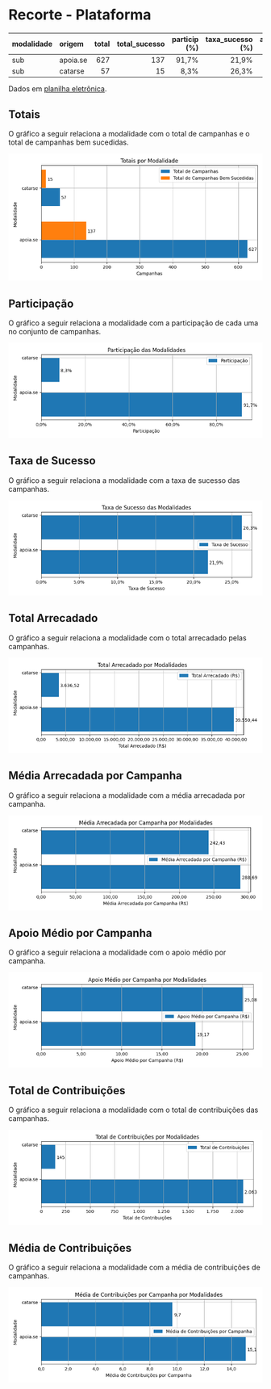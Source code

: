 # Recorte - Plataforma

| modalidade   | origem   |   total |   total_sucesso |   particip (%) |   taxa_sucesso (%) |   arrecadado_sucesso (R$) |   media_sucesso (R$) |   std_sucesso (R$) |   min_sucesso (R$) |   max_sucesso (R$) |   apoio_medio (R$) |   contribuicoes |   media_contribuicoes |
|:-------------|:---------|--------:|----------------:|---------------:|-------------------:|--------------------------:|---------------------:|-------------------:|-------------------:|-------------------:|-------------------:|----------------:|----------------------:|
| sub          | apoia.se |     627 |             137 |          91,7% |              21,9% |                 39.550,44 |               288,69 |             682,40 |               1,09 |           5.087,08 |              19,17 |           2.063 |                  15,1 |
| sub          | catarse  |      57 |              15 |           8,3% |              26,3% |                  3.636,52 |               242,43 |             198,40 |              10,98 |             538,44 |              25,08 |             145 |                   9,7 |

Dados em [planilha eletrônica](./dados/sub-plataforma.xlsx).


## Totais

O gráfico a seguir relaciona a modalidade com o total de campanhas e o total de campanhas bem sucedidas.

![Totais por Modalidade](./img/sub-plataforma-totais.png)


## Participação

O gráfico a seguir relaciona a modalidade com a participação de cada uma no conjunto de campanhas.

![Participação das Modalidades](./img/sub-plataforma-participacao.png)


## Taxa de Sucesso

O gráfico a seguir relaciona a modalidade com a taxa de sucesso das campanhas.

![Taxa de Sucesso das Modalidades](./img/sub-plataforma-taxa-sucesso.png)


## Total Arrecadado

O gráfico a seguir relaciona a modalidade com o total arrecadado pelas campanhas.

![Total Arrecadado por Modalidades](./img/sub-plataforma-total-arrecadado.png)


## Média Arrecadada por Campanha

O gráfico a seguir relaciona a modalidade com a média arrecadada por campanha.

![Média Arrecadada por Campanha por Modalidades](./img/sub-plataforma-media-arrecadada.png)


## Apoio Médio por Campanha

O gráfico a seguir relaciona a modalidade com o apoio médio por campanha.

![Apoio Médio por Campanha por Modalidades](./img/sub-plataforma-apoio-medio.png)


## Total de Contribuições

O gráfico a seguir relaciona a modalidade com o total de contribuições das campanhas.

![Total de Contribuições por Modalidades](./img/sub-plataforma-total-contribuicoes.png)


## Média de Contribuições

O gráfico a seguir relaciona a modalidade com a média de contribuições de campanhas.

![Média de Contribuições por Campanha por Modalidades](./img/sub-plataforma-media-contribuicoes.png)



